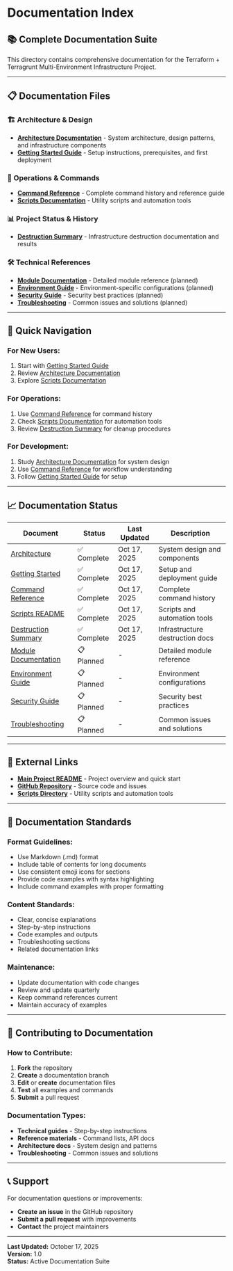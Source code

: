 # Documentation Index

## 📚 **Complete Documentation Suite**

This directory contains comprehensive documentation for the Terraform + Terragrunt Multi-Environment Infrastructure Project.

---

## 📋 **Documentation Files**

### **🏗️ Architecture & Design**
- **[Architecture Documentation](architecture.md)** - System architecture, design patterns, and infrastructure components
- **[Getting Started Guide](getting-started.md)** - Setup instructions, prerequisites, and first deployment

### **🔧 Operations & Commands**
- **[Command Reference](COMMAND_REFERENCE.md)** - Complete command history and reference guide
- **[Scripts Documentation](../scripts/README.md)** - Utility scripts and automation tools

### **📊 Project Status & History**
- **[Destruction Summary](../DESTRUCTION_SUMMARY.md)** - Infrastructure destruction documentation and results

### **🛠️ Technical References**
- **[Module Documentation](modules.md)** - Detailed module reference (planned)
- **[Environment Guide](environments.md)** - Environment-specific configurations (planned)
- **[Security Guide](security.md)** - Security best practices (planned)
- **[Troubleshooting](troubleshooting.md)** - Common issues and solutions (planned)

---

## 🎯 **Quick Navigation**

### **For New Users:**
1. Start with [Getting Started Guide](getting-started.md)
2. Review [Architecture Documentation](architecture.md)
3. Explore [Scripts Documentation](../scripts/README.md)

### **For Operations:**
1. Use [Command Reference](COMMAND_REFERENCE.md) for command history
2. Check [Scripts Documentation](../scripts/README.md) for automation tools
3. Review [Destruction Summary](../DESTRUCTION_SUMMARY.md) for cleanup procedures

### **For Development:**
1. Study [Architecture Documentation](architecture.md) for system design
2. Use [Command Reference](COMMAND_REFERENCE.md) for workflow understanding
3. Follow [Getting Started Guide](getting-started.md) for setup

---

## 📈 **Documentation Status**

| Document | Status | Last Updated | Description |
|----------|--------|--------------|-------------|
| [Architecture](architecture.md) | ✅ Complete | Oct 17, 2025 | System design and components |
| [Getting Started](getting-started.md) | ✅ Complete | Oct 17, 2025 | Setup and deployment guide |
| [Command Reference](COMMAND_REFERENCE.md) | ✅ Complete | Oct 17, 2025 | Complete command history |
| [Scripts README](../scripts/README.md) | ✅ Complete | Oct 17, 2025 | Scripts and automation tools |
| [Destruction Summary](../DESTRUCTION_SUMMARY.md) | ✅ Complete | Oct 17, 2025 | Infrastructure destruction docs |
| [Module Documentation](modules.md) | 📋 Planned | - | Detailed module reference |
| [Environment Guide](environments.md) | 📋 Planned | - | Environment configurations |
| [Security Guide](security.md) | 📋 Planned | - | Security best practices |
| [Troubleshooting](troubleshooting.md) | 📋 Planned | - | Common issues and solutions |

---

## 🔗 **External Links**

- **[Main Project README](../README.md)** - Project overview and quick start
- **[GitHub Repository](https://github.com/niyi1145/terraform-terragrunt-project)** - Source code and issues
- **[Scripts Directory](../scripts/)** - Utility scripts and automation tools

---

## 📝 **Documentation Standards**

### **Format Guidelines:**
- Use Markdown (.md) format
- Include table of contents for long documents
- Use consistent emoji icons for sections
- Provide code examples with syntax highlighting
- Include command examples with proper formatting

### **Content Standards:**
- Clear, concise explanations
- Step-by-step instructions
- Code examples and outputs
- Troubleshooting sections
- Related documentation links

### **Maintenance:**
- Update documentation with code changes
- Review and update quarterly
- Keep command references current
- Maintain accuracy of examples

---

## 🤝 **Contributing to Documentation**

### **How to Contribute:**
1. **Fork** the repository
2. **Create** a documentation branch
3. **Edit** or **create** documentation files
4. **Test** all examples and commands
5. **Submit** a pull request

### **Documentation Types:**
- **Technical guides** - Step-by-step instructions
- **Reference materials** - Command lists, API docs
- **Architecture docs** - System design and patterns
- **Troubleshooting** - Common issues and solutions

---

## 📞 **Support**

For documentation questions or improvements:
- **Create an issue** in the GitHub repository
- **Submit a pull request** with improvements
- **Contact** the project maintainers

---

**Last Updated:** October 17, 2025  
**Version:** 1.0  
**Status:** Active Documentation Suite
